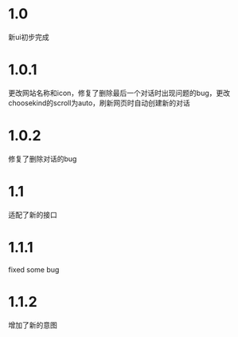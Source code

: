 # 1.0
新ui初步完成
# 1.0.1
更改网站名称和icon，修复了删除最后一个对话时出现问题的bug，更改choosekind的scroll为auto，刷新网页时自动创建新的对话
# 1.0.2
修复了删除对话的bug
# 1.1
适配了新的接口
# 1.1.1
fixed some bug
# 1.1.2
增加了新的意图